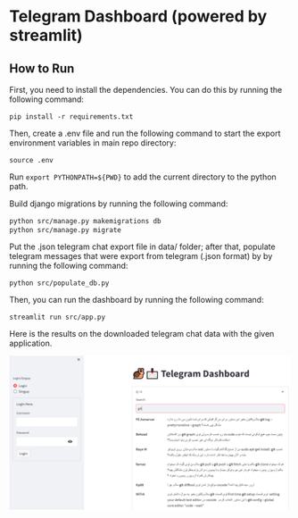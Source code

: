 # Telegram Dashboard (powered by streamlit)

## How to Run
First, you need to install the dependencies. You can do this by running the following command:
```
pip install -r requirements.txt
```

Then, create a .env file and run the following command to start the export environment variables in main repo directory:
```
source .env
```

Run `export PYTHONPATH=${PWD}` to add the current directory to the python path.

Build django migrations by running the following command:
```
python src/manage.py makemigrations db
python src/manage.py migrate
```

Put the .json telegram chat export file in data/ folder; after that, populate telegram messages that were export from telegram (.json format) by by running the following command: 
```
python src/populate_db.py
```

Then, you can run the dashboard by running the following command:
```
streamlit run src/app.py
```


Here is the results on the downloaded telegram chat data with the given application. 

![](data/sample.PNG)